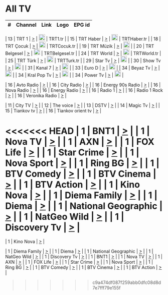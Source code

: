 <h1>All TV</h1>

| #   | Channel        | Link  | Logo | EPG id |
|:---:|:--------------:|:-----:|:----:|:------:|

| 13  | TRT 1            | [>](https://tv-trt1.medya.trt.com.tr/master.m3u8) | <img height="20" src="https://i.imgur.com/j786OLG.png"/> | TRT1.tr |
| 15  | TRT Haber        | [>](https://tv-trthaber.medya.trt.com.tr/master.m3u8) | <img height="20" src="https://i.imgur.com/OVfo8Ab.png"/> | TRTHaber.tr |
| 18  | TRT Çocuk        | [>](https://tv-trtcocuk.medya.trt.com.tr/master.m3u8) | <img height="20" src="https://i.imgur.com/QLFmD6d.png"/> | TRTCocuk.tr |
| 19  | TRT Müzik        | [>](https://tv-trtmuzik.medya.trt.com.tr/master.m3u8) | <img height="20" src="https://i.imgur.com/fIVFCEd.png"/> |
| 20  | TRT Belgesel     | [>](https://tv-trtbelgesel.medya.trt.com.tr/master.m3u8) | <img height="20" src="https://i.imgur.com/MGO87pe.png"/> | TRTBelgesel.tr |
| 24  | TRT World        | [>](https://tv-trtworld.medya.trt.com.tr/master.m3u8) | <img height="20" src="https://i.imgur.com/JEA2xpv.png"/> | TRTWorld.tr |
| 25  | TRT Türk         | [>](https://tv-trtturk.medya.trt.com.tr/master.m3u8) | <img height="20" src="https://i.imgur.com/OSTOQNw.png"/> | TRTTurk.tr |
| 29  | Star Tv   | [>](https://dogus-live.daioncdn.net/startv/startv_360p.m3u8) | <img height="20" src="https://i.imgur.com/IebUZx1.png"/> |
| 30  | Show Tv     | [>](https://ciner-live.daioncdn.net/showtv/showtv.m3u8) | <img height="20" src="https://i.imgur.com/IebUZx1.png"/> |
| 31  | Kanal 7     | [>](https://kanal7-live.daioncdn.net/kanal7/kanal7.m3u8) | <img height="20" src="https://i.imgur.com/IebUZx1.png"/> |
| 33  | Euro D    | [>](https://www.youtube.com/user/KanalD/live) | <img height="20" src="https://i.imgur.com/IebUZx1.png"/> |
| 34  | Beyaz Tv     | [>](https://beyaztv-live.daioncdn.net/beyaztv/beyaztv.m3u8) | <img height="20" src="https://i.imgur.com/IebUZx1.png"/> |
| 34  | Kral Pop Tv     | [>](https://www.youtube.com/watch?v=GuFTuKoXepw) | <img height="20" src="https://i.imgur.com/IebUZx1.png"/> |
| 34  | Power Tv     | [>](https://livetv.powerapp.com.tr/powerTV/powerhd.smil/chunklist.m3u8) | <img height="20" src="https://i.imgur.com/IebUZx1.png"/> |

| 16  | Avto Radio | [>](http://stream.metacast.eu/avtoradio.mp3.m3u) |
| 16  | City Radio | [>](http://stream.metacast.eu/city.aac.m3u) |
| 16  | Energy 90s Radio | [>](http://stream.metacast.eu/energy-90s.m3u) |
| 16  | Nova Radio | [>](http://stream.metacast.eu/nova.aac.m3u) |
| 16  | Energy Radio | [>](http://stream.metacast.eu/nrj.aac.m3u) |
| 16  | Radio 1 | [>](http://stream.metacast.eu/radio1.aac.m3u) |
| 16  | Radio 1 Rock | [>](http://stream.metacast.eu/radio1rock.aac.m3u) |
| 16  | Veronika Radio | [>](http://stream.metacast.eu/veronika.aac.m3u) |

| 11  | City TV | [>](https://tv.city.bg/play/tshls/citytv/index.m3u8) |
| 12  | The voice | [>](https://bss1.neterra.tv/thevoice/thevoice.m3u8) |
| 13  | DSTV | [>](http://46.249.95.140:8081/hls/data.m3u8) |
| 14  | Magic Tv | [>](https://bss1.neterra.tv/magictv/magictv.m3u8) |
| 15  | Tiankov tv | [>](https://streamer103.neterra.tv/tiankov-folk/live.m3u8) |
| 16  | Tiankov orient tv | [>](https://streamer103.neterra.tv/tiankov-orient/live.m3u8) |

<<<<<<< HEAD
| 1 | BNT1 | [>](https://ymkaya.xyz:24548/tv/bnt1/playlist.m3u8?wmsAuthSign=c2VydmVyX3RpbWU9Ny8xNi8yMDI1IDY6NTE6MjIgUE0maGFzaF92YWx1ZT1KNktiTHZ5L2FtWE1UTU1hN1VVckFBPT0mdmFsaWRtaW51dGVzPTYw) |
| 1 | Nova TV | [>](https://ymkaya.xyz:24548/tv/novatv/playlist.m3u8?wmsAuthSign=c2VydmVyX3RpbWU9Ny8xNi8yMDI1IDY6NTE6MzIgUE0maGFzaF92YWx1ZT1oTkhXY1Q2Y01aa0JTOXF5M3NKNlRBPT0mdmFsaWRtaW51dGVzPTYw) |
| 1 | AXN | [>](https://ymkaya.xyz:24548/tv/axn/playlist.m3u8?wmsAuthSign=c2VydmVyX3RpbWU9Ny8xNi8yMDI1IDY6NTE6NDIgUE0maGFzaF92YWx1ZT1GWG1td0NYR0JtaGx3Y3dEVmRIc0lnPT0mdmFsaWRtaW51dGVzPTYw) |
| 1 | FOX Life | [>](https://ymkaya.xyz:24548/tv/foxlife/playlist.m3u8?wmsAuthSign=c2VydmVyX3RpbWU9Ny8xNi8yMDI1IDY6NTE6NTYgUE0maGFzaF92YWx1ZT1IVGt4QUtObmJLTTJSWER0OUNSTklBPT0mdmFsaWRtaW51dGVzPTYw) |
| 1 | Star Crime | [>](https://ymkaya.xyz:24548/tv/foxcrime/playlist.m3u8?wmsAuthSign=c2VydmVyX3RpbWU9Ny8xNi8yMDI1IDY6NTI6MDcgUE0maGFzaF92YWx1ZT1ncEFoUk11eVlVTERFNmRGeWxTTVVBPT0mdmFsaWRtaW51dGVzPTYw) |
| 1 | Nova Sport | [>](https://ymkaya.xyz:24548/tv/novasport/playlist.m3u8?wmsAuthSign=c2VydmVyX3RpbWU9Ny8xNi8yMDI1IDY6NTI6MTcgUE0maGFzaF92YWx1ZT1kUm9kbldqNW5TTnFLWTBJT2V5d2dnPT0mdmFsaWRtaW51dGVzPTYw) |
| 1 | Ring BG | [>](https://ymkaya.xyz:24548/tv/ringbg/playlist.m3u8?wmsAuthSign=c2VydmVyX3RpbWU9Ny8xNi8yMDI1IDY6NTI6MjcgUE0maGFzaF92YWx1ZT0zUjE0V1A4K2szZnlrTUNKRlF6S2xBPT0mdmFsaWRtaW51dGVzPTYw) |
| 1 | BTV Comedy | [>](https://ymkaya.xyz:24548/tv/btvcomedy/playlist.m3u8?wmsAuthSign=c2VydmVyX3RpbWU9Ny8xNi8yMDI1IDY6NTI6MzYgUE0maGFzaF92YWx1ZT1NTGlhMlNLNmVtU3paNHp6MjBZUFlnPT0mdmFsaWRtaW51dGVzPTYw) |
| 1 | BTV Cinema | [>](https://ymkaya.xyz:24548/tv/btvcinema/playlist.m3u8?wmsAuthSign=c2VydmVyX3RpbWU9Ny8xNi8yMDI1IDY6NTI6NDYgUE0maGFzaF92YWx1ZT1vUk5oeWRBQUtNNSsydUJXTXB3ckVnPT0mdmFsaWRtaW51dGVzPTYw) |
| 1 | BTV Action | [>](https://ymkaya.xyz:24548/tv/btvaction/playlist.m3u8?wmsAuthSign=c2VydmVyX3RpbWU9Ny8xNi8yMDI1IDY6NTI6NTYgUE0maGFzaF92YWx1ZT1uc25PQWx5Z3NmZnUrL0ZBY1YxMnpRPT0mdmFsaWRtaW51dGVzPTYw) |
| 1 | Kino Nova | [>](https://ymkaya.xyz:24548/tv/kinonova/playlist.m3u8?wmsAuthSign=c2VydmVyX3RpbWU9Ny8xNi8yMDI1IDY6NTM6MDUgUE0maGFzaF92YWx1ZT1XQ2I3NFF6VnoxTHlXR0g1MmxjeDd3PT0mdmFsaWRtaW51dGVzPTYw) |
| 1 | Diema Family | [>](https://ymkaya.xyz:24548/tv/diemafamily/playlist.m3u8?wmsAuthSign=c2VydmVyX3RpbWU9Ny8xNi8yMDI1IDY6NTM6MTUgUE0maGFzaF92YWx1ZT1wUFV3cVhBSFlmT3oyL3hpOVVHc3NBPT0mdmFsaWRtaW51dGVzPTYw) |
| 1 | Diema | [>](https://ymkaya.xyz:24548/tv/diema/playlist.m3u8?wmsAuthSign=c2VydmVyX3RpbWU9Ny8xNi8yMDI1IDY6NTM6MjUgUE0maGFzaF92YWx1ZT1WR3djSDRuRFZjWnVsdWtBV29qSVlBPT0mdmFsaWRtaW51dGVzPTYw) |
| 1 | National Geographic | [>](https://ymkaya.xyz:24548/tv/natgeo/playlist.m3u8?wmsAuthSign=c2VydmVyX3RpbWU9Ny8xNi8yMDI1IDY6NTM6MzQgUE0maGFzaF92YWx1ZT1qSWE2MDQ5NFJGcThEeEVLS1VtelpBPT0mdmFsaWRtaW51dGVzPTYw) |
| 1 | NatGeo Wild | [>](https://ymkaya.xyz:24548/tv/natgeowild/playlist.m3u8?wmsAuthSign=c2VydmVyX3RpbWU9Ny8xNi8yMDI1IDY6NTM6NDQgUE0maGFzaF92YWx1ZT0zMlJJcHNJWnd2TTV1NnVSOUZDMzRBPT0mdmFsaWRtaW51dGVzPTYw) |
| 1 | Discovery Tv | [>](https://ymkaya.xyz:24548/tv/discovery/playlist.m3u8?wmsAuthSign=c2VydmVyX3RpbWU9Ny8xNi8yMDI1IDY6NTM6NTMgUE0maGFzaF92YWx1ZT1rb2t1U1l4NGdmOXB1RlRzU1RVV1JBPT0mdmFsaWRtaW51dGVzPTYw) |
=======


| 1 | Kino Nova | [>](https://ymkaya.xyz:11336/tv/kinonova/playlist.m3u8?wmsAuthSign=c2VydmVyX3RpbWU9MS8yLzIwMjUgNDo0MDoyMCBBTSZoYXNoX3ZhbHVlPWlFS1FrWEtMMVRFM3l5YklUWUJQUHc9PSZ2YWxpZG1pbnV0ZXM9NjA=) |

| 1 | Diema Family | [>](https://ymkaya.xyz:11336/tv/diemafamily/playlist.m3u8?wmsAuthSign=c2VydmVyX3RpbWU9MS8yLzIwMjUgNDo0MDozMCBBTSZoYXNoX3ZhbHVlPUVUaTVKTldvZTF5WVVCM0YwL21kaXc9PSZ2YWxpZG1pbnV0ZXM9NjA=) |
| 1 | Diema | [>](https://ymkaya.xyz:11336/tv/diema/playlist.m3u8?wmsAuthSign=c2VydmVyX3RpbWU9MS8yLzIwMjUgNDo0MDo0MCBBTSZoYXNoX3ZhbHVlPVlYMWVJT2NuUjNpUTBsaytEUFFOS2c9PSZ2YWxpZG1pbnV0ZXM9NjA=) |
| 1 | National Geographic | [>](https://ymkaya.xyz:11336/tv/natgeo/playlist.m3u8?wmsAuthSign=c2VydmVyX3RpbWU9MS8yLzIwMjUgNDo0MTo0MSBBTSZoYXNoX3ZhbHVlPTJQTlVmcG5nYWx0M013eUhGRGxnd0E9PSZ2YWxpZG1pbnV0ZXM9NjA=) |
| 1 | NatGeo Wild | [>](https://ymkaya.xyz:11336/tv/natgeowild/playlist.m3u8?wmsAuthSign=c2VydmVyX3RpbWU9MS8yLzIwMjUgNDo0MTo1MSBBTSZoYXNoX3ZhbHVlPVl1OXZaTTliN0hGWEN3eDBYd1duNkE9PSZ2YWxpZG1pbnV0ZXM9NjA=) |
| 1 | Discovery Tv | [>](https://ymkaya.xyz:11336/tv/discovery/playlist.m3u8?wmsAuthSign=c2VydmVyX3RpbWU9MS8yLzIwMjUgNDo0MjowMSBBTSZoYXNoX3ZhbHVlPWtBQmdLNlY2RmQwWElzMVYzSDJyVkE9PSZ2YWxpZG1pbnV0ZXM9NjA=) |
| 1 | BNT1 | [>](https://ymkaya.xyz:11336/tv/bnt1/playlist.m3u8?wmsAuthSign=c2VydmVyX3RpbWU9MS8yLzIwMjUgNDozODozOCBBTSZoYXNoX3ZhbHVlPVVrMVlRQXpJWlhYeUh6ZFVpSC9NMUE9PSZ2YWxpZG1pbnV0ZXM9NjA=) |
| 1 | Nova TV | [>](https://ymkaya.xyz:11336/tv/novatv/playlist.m3u8?wmsAuthSign=c2VydmVyX3RpbWU9MS8yLzIwMjUgNDozODo0OCBBTSZoYXNoX3ZhbHVlPUVxQjh1a0ZzYkVGZU8zZDFGTzdreVE9PSZ2YWxpZG1pbnV0ZXM9NjA=) |
| 1 | AXN | [>](https://ymkaya.xyz:11336/tv/axn/playlist.m3u8?wmsAuthSign=c2VydmVyX3RpbWU9MS8yLzIwMjUgNDozODo1OCBBTSZoYXNoX3ZhbHVlPUpkWStGY1hkNXhaOVpPZ0thQ0FZL3c9PSZ2YWxpZG1pbnV0ZXM9NjA=) |
| 1 | FOX Life | [>](https://ymkaya.xyz:11336/tv/foxlife/playlist.m3u8?wmsAuthSign=c2VydmVyX3RpbWU9MS8yLzIwMjUgNDozOToxMCBBTSZoYXNoX3ZhbHVlPWt1ZDc1T3AzYlZDTjJnSy9TU0xJZlE9PSZ2YWxpZG1pbnV0ZXM9NjA=) |
| 1 | Star Crime | [>](https://ymkaya.xyz:11336/tv/foxcrime/playlist.m3u8?wmsAuthSign=c2VydmVyX3RpbWU9MS8yLzIwMjUgNDozOToyMCBBTSZoYXNoX3ZhbHVlPXIwVU45Nm9FR1l2enNkTG9TanBxbmc9PSZ2YWxpZG1pbnV0ZXM9NjA=) |
| 1 | Nova Sport | [>](https://ymkaya.xyz:11336/tv/novasport/playlist.m3u8?wmsAuthSign=c2VydmVyX3RpbWU9MS8yLzIwMjUgNDozOTozMCBBTSZoYXNoX3ZhbHVlPXlSZ0UxazVaM0xhSmc0NmR4T0c1T2c9PSZ2YWxpZG1pbnV0ZXM9NjA=) |
| 1 | Ring BG | [>](https://ymkaya.xyz:11336/tv/ringbg/playlist.m3u8?wmsAuthSign=c2VydmVyX3RpbWU9MS8yLzIwMjUgNDozOTo0MCBBTSZoYXNoX3ZhbHVlPTR4aUlFNHVUYWN4enY1WkVuOFZma2c9PSZ2YWxpZG1pbnV0ZXM9NjA=) |
| 1 | BTV Comedy | [>](https://ymkaya.xyz:11336/tv/btvcomedy/playlist.m3u8?wmsAuthSign=c2VydmVyX3RpbWU9MS8yLzIwMjUgNDozOTo1MCBBTSZoYXNoX3ZhbHVlPUtrMTJ2RHNTTUU1RFp1ZkVOdXFSK3c9PSZ2YWxpZG1pbnV0ZXM9NjA=) |
| 1 | BTV Cinema | [>](https://ymkaya.xyz:11336/tv/btvcinema/playlist.m3u8?wmsAuthSign=c2VydmVyX3RpbWU9MS8yLzIwMjUgNDozOTo1OSBBTSZoYXNoX3ZhbHVlPTZWcU9FZW56cG1NM1lrYy8xNE5NeHc9PSZ2YWxpZG1pbnV0ZXM9NjA=) |
| 1 | BTV Action | [>](https://ymkaya.xyz:11336/tv/btvaction/playlist.m3u8?wmsAuthSign=c2VydmVyX3RpbWU9MS8yLzIwMjUgNDo0MDoxMCBBTSZoYXNoX3ZhbHVlPUlDd0ErRkZVWThyMVZwR3c2REdGZ3c9PSZ2YWxpZG1pbnV0ZXM9NjA=) |
>>>>>>> c9a474df087f259abb0dfc08d8d7e7fff79e155f
